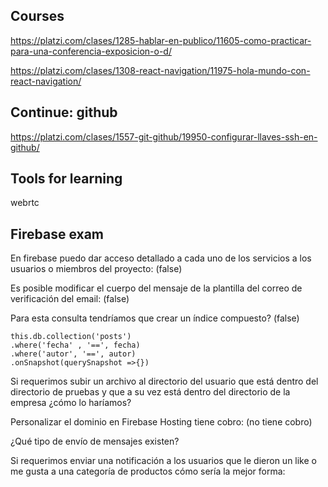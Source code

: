 ## Courses

https://platzi.com/clases/1285-hablar-en-publico/11605-como-practicar-para-una-conferencia-exposicion-o-d/

https://platzi.com/clases/1308-react-navigation/11975-hola-mundo-con-react-navigation/

## Continue: github

https://platzi.com/clases/1557-git-github/19950-configurar-llaves-ssh-en-github/

## Tools for learning

webrtc

## Firebase exam

En firebase puedo dar acceso detallado a cada uno de los servicios a los usuarios o miembros del proyecto: (false)

Es posible modificar el cuerpo del mensaje de la plantilla del correo de verificación del email: (false)

Para esta consulta tendríamos que crear un índice compuesto? (false)
```
this.db.collection('posts')
.where('fecha' , '==', fecha)
.where('autor', '==', autor)
.onSnapshot(querySnapshot =>{})
```

Si requerimos subir un archivo al directorio del usuario que está dentro del directorio de pruebas y que a su vez está dentro del directorio de la empresa ¿cómo lo haríamos?

Personalizar el dominio en Firebase Hosting tiene cobro: (no tiene cobro)

¿Qué tipo de envío de mensajes existen?

Si requerimos enviar una notificación a los usuarios que le dieron un like o me gusta a una categoría de productos cómo sería la mejor forma:
